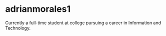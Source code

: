 # adrianmorales1
Currently a full-time student at college pursuing a career in Information and Technology.
